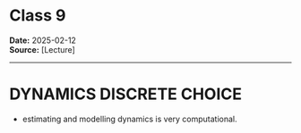 # Class 9
**Date:** 2025-02-12  
**Source:** [Lecture]  

---

# DYNAMICS DISCRETE CHOICE
- estimating and modelling dynamics is very computational. 
